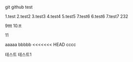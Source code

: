 git github test

1.test
2.test2
3.test3
4.test4
5.test5 
7.test6
6.test6
7.test7
232

9ttt
10.tt

11

aaaaa
bbbbb
<<<<<<< HEAD
cccc

테스트
테스트1